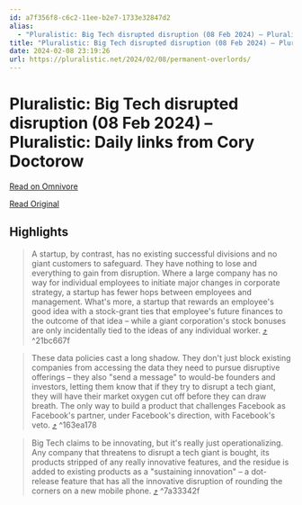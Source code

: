 ```yaml
---
id: a7f356f8-c6c2-11ee-b2e7-1733e32847d2
alias:
  - "Pluralistic: Big Tech disrupted disruption (08 Feb 2024) – Pluralistic: Daily links from Cory Doctorow"
title: "Pluralistic: Big Tech disrupted disruption (08 Feb 2024) – Pluralistic: Daily links from Cory Doctorow"
date: 2024-02-08 23:19:26
url: https://pluralistic.net/2024/02/08/permanent-overlords/
---
```


# Pluralistic: Big Tech disrupted disruption (08 Feb 2024) – Pluralistic: Daily links from Cory Doctorow

[Read on Omnivore](https://omnivore.app/me/pluralistic-big-tech-disrupted-disruption-08-feb-2024-pluralisti-18d8a75aaf1)

[Read Original](https://pluralistic.net/2024/02/08/permanent-overlords/)

## Highlights

> A startup, by contrast, has no existing successful divisions and no giant customers to safeguard. They have nothing to lose and everything to gain from disruption. Where a large company has no way for individual employees to initiate major changes in corporate strategy, a startup has fewer hops between employees and management. What's more, a startup that rewards an employee's good idea with a stock-grant ties that employee's future finances to the outcome of that idea – while a giant corporation's stock bonuses are only incidentally tied to the ideas of any individual worker. [⤴️](https://omnivore.app/me/pluralistic-big-tech-disrupted-disruption-08-feb-2024-pluralisti-18d8a75aaf1#21bc667f-e94f-4513-8ccf-c57defbc7f5f)  ^21bc667f

> These data policies cast a long shadow. They don't just block existing companies from accessing the data they need to pursue disruptive offerings – they also "send a message" to would-be founders and investors, letting them know that if they try to disrupt a tech giant, they will have their market oxygen cut off before they can draw breath. The only way to build a product that challenges Facebook as Facebook's partner, under Facebook's direction, with Facebook's veto. [⤴️](https://omnivore.app/me/pluralistic-big-tech-disrupted-disruption-08-feb-2024-pluralisti-18d8a75aaf1#163ea178-f97d-4292-aa45-567a9ae01033)  ^163ea178

> Big Tech claims to be innovating, but it's really just operationalizing. Any company that threatens to disrupt a tech giant is bought, its products stripped of any really innovative features, and the residue is added to existing products as a "sustaining innovation" – a dot-release feature that has all the innovative disruption of rounding the corners on a new mobile phone. [⤴️](https://omnivore.app/me/pluralistic-big-tech-disrupted-disruption-08-feb-2024-pluralisti-18d8a75aaf1#7a33342f-f933-44e1-80bd-823157f958af)  ^7a33342f

